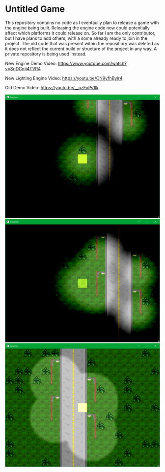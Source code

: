 # Untitled Game

This repository contains no code as I eventaully plan to release a game with the engine being built. Releasing the engine code
now could potentially affect which platforms it could release on. So far I am the only contributor, but I have plans to add others,
with a some already ready to join in the project.
The old code that was present within the repositiory was deleted as it does not reflect the current build or structure of the project
in any way. A private repository is being used instead.

New Engine Demo Video: https://www.youtube.com/watch?v=SgDCmi4TVR4

New Lighting Engine Video: https://youtu.be/CN9yfhByir4



Old Demo Video: https://youtu.be/__ozFoPs1lk

![Old Night View 1](https://github.com/Geist-of-the-Automaton/Untitled-Game/blob/master/Old%20Demo%20Images/gameDemo1.png)
![Old Night View 2](https://github.com/Geist-of-the-Automaton/Untitled-Game/blob/master/Old%20Demo%20Images/gameDemo2.png)
![Old Twilight View](https://github.com/Geist-of-the-Automaton/Untitled-Game/blob/master/Old%20Demo%20Images/gameDemo3.png)
